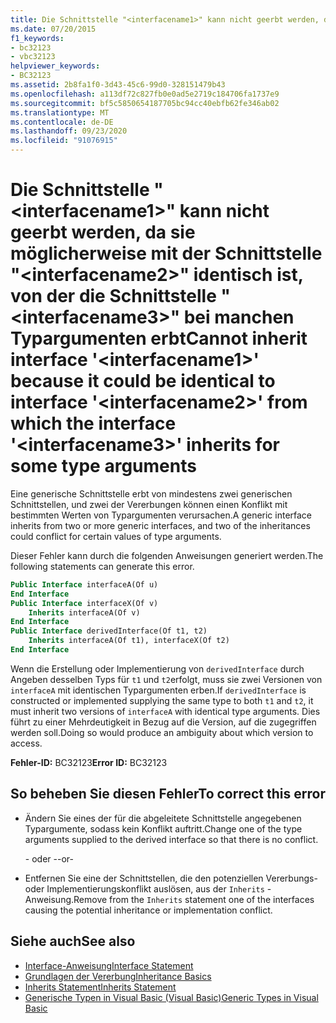 ```yaml
---
title: Die Schnittstelle "<interfacename1>" kann nicht geerbt werden, da sie möglicherweise mit der Schnittstelle "<interfacename2>" identisch ist, von der die Schnittstelle "<interfacename3>" bei manchen Typargumenten erbt
ms.date: 07/20/2015
f1_keywords:
- bc32123
- vbc32123
helpviewer_keywords:
- BC32123
ms.assetid: 2b8fa1f0-3d43-45c6-99d0-328151479b43
ms.openlocfilehash: a113df72c827fb0e0ad5e2719c184706fa1737e9
ms.sourcegitcommit: bf5c5850654187705bc94cc40ebfb62fe346ab02
ms.translationtype: MT
ms.contentlocale: de-DE
ms.lasthandoff: 09/23/2020
ms.locfileid: "91076915"
---
```

# <a name="cannot-inherit-interface-interfacename1-because-it-could-be-identical-to-interface-interfacename2-from-which-the-interface-interfacename3-inherits-for-some-type-arguments"></a><span data-ttu-id="0f8fb-102">Die Schnittstelle "\<interfacename1>" kann nicht geerbt werden, da sie möglicherweise mit der Schnittstelle "\<interfacename2>" identisch ist, von der die Schnittstelle "\<interfacename3>" bei manchen Typargumenten erbt</span><span class="sxs-lookup"><span data-stu-id="0f8fb-102">Cannot inherit interface '\<interfacename1>' because it could be identical to interface '\<interfacename2>' from which the interface '\<interfacename3>' inherits for some type arguments</span></span>

<span data-ttu-id="0f8fb-103">Eine generische Schnittstelle erbt von mindestens zwei generischen Schnittstellen, und zwei der Vererbungen können einen Konflikt mit bestimmten Werten von Typargumenten verursachen.</span><span class="sxs-lookup"><span data-stu-id="0f8fb-103">A generic interface inherits from two or more generic interfaces, and two of the inheritances could conflict for certain values of type arguments.</span></span>  
  
 <span data-ttu-id="0f8fb-104">Dieser Fehler kann durch die folgenden Anweisungen generiert werden.</span><span class="sxs-lookup"><span data-stu-id="0f8fb-104">The following statements can generate this error.</span></span>  
  
```vb  
Public Interface interfaceA(Of u)  
End Interface  
Public Interface interfaceX(Of v)  
    Inherits interfaceA(Of v)  
End Interface  
Public Interface derivedInterface(Of t1, t2)  
    Inherits interfaceA(Of t1), interfaceX(Of t2)  
End Interface  
```  
  
 <span data-ttu-id="0f8fb-105">Wenn die Erstellung oder Implementierung von `derivedInterface` durch Angeben desselben Typs für `t1` und `t2`erfolgt, muss sie zwei Versionen von `interfaceA` mit identischen Typargumenten erben.</span><span class="sxs-lookup"><span data-stu-id="0f8fb-105">If `derivedInterface` is constructed or implemented supplying the same type to both `t1` and `t2`, it must inherit two versions of `interfaceA` with identical type arguments.</span></span> <span data-ttu-id="0f8fb-106">Dies führt zu einer Mehrdeutigkeit in Bezug auf die Version, auf die zugegriffen werden soll.</span><span class="sxs-lookup"><span data-stu-id="0f8fb-106">Doing so would produce an ambiguity about which version to access.</span></span>  
  
 <span data-ttu-id="0f8fb-107">**Fehler-ID:** BC32123</span><span class="sxs-lookup"><span data-stu-id="0f8fb-107">**Error ID:** BC32123</span></span>  
  
## <a name="to-correct-this-error"></a><span data-ttu-id="0f8fb-108">So beheben Sie diesen Fehler</span><span class="sxs-lookup"><span data-stu-id="0f8fb-108">To correct this error</span></span>  
  
- <span data-ttu-id="0f8fb-109">Ändern Sie eines der für die abgeleitete Schnittstelle angegebenen Typargumente, sodass kein Konflikt auftritt.</span><span class="sxs-lookup"><span data-stu-id="0f8fb-109">Change one of the type arguments supplied to the derived interface so that there is no conflict.</span></span>  
  
     <span data-ttu-id="0f8fb-110">- oder -</span><span class="sxs-lookup"><span data-stu-id="0f8fb-110">-or-</span></span>  
  
- <span data-ttu-id="0f8fb-111">Entfernen Sie eine der Schnittstellen, die den potenziellen Vererbungs- oder Implementierungskonflikt auslösen, aus der `Inherits` -Anweisung.</span><span class="sxs-lookup"><span data-stu-id="0f8fb-111">Remove from the `Inherits` statement one of the interfaces causing the potential inheritance or implementation conflict.</span></span>  
  
## <a name="see-also"></a><span data-ttu-id="0f8fb-112">Siehe auch</span><span class="sxs-lookup"><span data-stu-id="0f8fb-112">See also</span></span>

- [<span data-ttu-id="0f8fb-113">Interface-Anweisung</span><span class="sxs-lookup"><span data-stu-id="0f8fb-113">Interface Statement</span></span>](../language-reference/statements/interface-statement.md)
- [<span data-ttu-id="0f8fb-114">Grundlagen der Vererbung</span><span class="sxs-lookup"><span data-stu-id="0f8fb-114">Inheritance Basics</span></span>](../programming-guide/language-features/objects-and-classes/inheritance-basics.md)
- [<span data-ttu-id="0f8fb-115">Inherits Statement</span><span class="sxs-lookup"><span data-stu-id="0f8fb-115">Inherits Statement</span></span>](../language-reference/statements/inherits-statement.md)
- [<span data-ttu-id="0f8fb-116">Generische Typen in Visual Basic (Visual Basic)</span><span class="sxs-lookup"><span data-stu-id="0f8fb-116">Generic Types in Visual Basic</span></span>](../programming-guide/language-features/data-types/generic-types.md)
